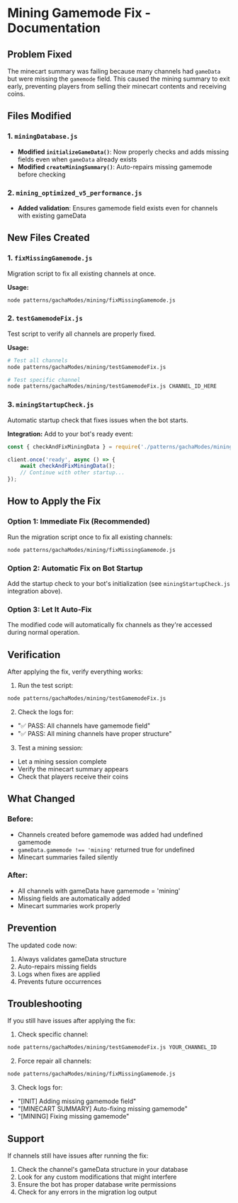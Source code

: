 # Mining Gamemode Fix - Documentation

## Problem Fixed
The minecart summary was failing because many channels had `gameData` but were missing the `gamemode` field. This caused the mining summary to exit early, preventing players from selling their minecart contents and receiving coins.

## Files Modified

### 1. `miningDatabase.js`
- **Modified `initializeGameData()`**: Now properly checks and adds missing fields even when `gameData` already exists
- **Modified `createMiningSummary()`**: Auto-repairs missing gamemode before checking

### 2. `mining_optimized_v5_performance.js`
- **Added validation**: Ensures gamemode field exists even for channels with existing gameData

## New Files Created

### 1. `fixMissingGamemode.js`
Migration script to fix all existing channels at once.

**Usage:**
```bash
node patterns/gachaModes/mining/fixMissingGamemode.js
```

### 2. `testGamemodeFix.js`
Test script to verify all channels are properly fixed.

**Usage:**
```bash
# Test all channels
node patterns/gachaModes/mining/testGamemodeFix.js

# Test specific channel
node patterns/gachaModes/mining/testGamemodeFix.js CHANNEL_ID_HERE
```

### 3. `miningStartupCheck.js`
Automatic startup check that fixes issues when the bot starts.

**Integration:**
Add to your bot's ready event:
```javascript
const { checkAndFixMiningData } = require('./patterns/gachaModes/mining/miningStartupCheck');

client.once('ready', async () => {
    await checkAndFixMiningData();
    // Continue with other startup...
});
```

## How to Apply the Fix

### Option 1: Immediate Fix (Recommended)
Run the migration script once to fix all existing channels:
```bash
node patterns/gachaModes/mining/fixMissingGamemode.js
```

### Option 2: Automatic Fix on Bot Startup
Add the startup check to your bot's initialization (see `miningStartupCheck.js` integration above).

### Option 3: Let It Auto-Fix
The modified code will automatically fix channels as they're accessed during normal operation.

## Verification

After applying the fix, verify everything works:

1. Run the test script:
```bash
node patterns/gachaModes/mining/testGamemodeFix.js
```

2. Check the logs for:
- "✅ PASS: All channels have gamemode field"
- "✅ PASS: All mining channels have proper structure"

3. Test a mining session:
- Let a mining session complete
- Verify the minecart summary appears
- Check that players receive their coins

## What Changed

### Before:
- Channels created before gamemode was added had undefined gamemode
- `gameData.gamemode !== 'mining'` returned true for undefined
- Minecart summaries failed silently

### After:
- All channels with gameData have gamemode = 'mining'
- Missing fields are automatically added
- Minecart summaries work properly

## Prevention

The updated code now:
1. Always validates gameData structure
2. Auto-repairs missing fields
3. Logs when fixes are applied
4. Prevents future occurrences

## Troubleshooting

If you still have issues after applying the fix:

1. Check specific channel:
```bash
node patterns/gachaModes/mining/testGamemodeFix.js YOUR_CHANNEL_ID
```

2. Force repair all channels:
```bash
node patterns/gachaModes/mining/fixMissingGamemode.js
```

3. Check logs for:
- "[INIT] Adding missing gamemode field"
- "[MINECART SUMMARY] Auto-fixing missing gamemode"
- "[MINING] Fixing missing gamemode"

## Support

If channels still have issues after running the fix:
1. Check the channel's gameData structure in your database
2. Look for any custom modifications that might interfere
3. Ensure the bot has proper database write permissions
4. Check for any errors in the migration log output
